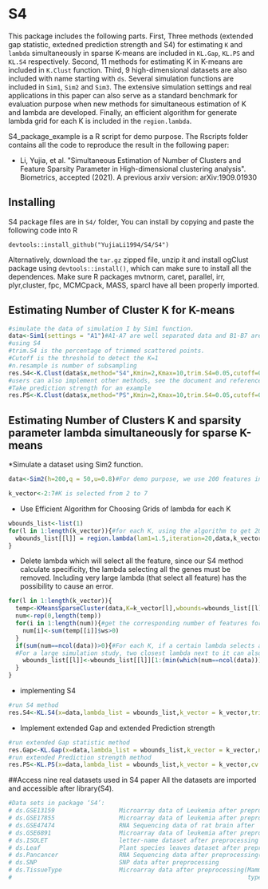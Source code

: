 # S4

This package includes the following parts. First, Three methods (extended gap statistic, extedned prediction strength and S4) for estimating `K` and `lambda` simultaneously in sparse K-means are included in `KL.Gap`, `KL.PS` and `KL.S4` respectively. Second, 11 methods for estimating K in K-means are included in `K.Clust` function. Third, 9 high-dimensional datasets are also included with name starting with `ds`. Several simulation functions are included in `Sim1`, `Sim2` and `Sim3`. The extensive simulation settings and real applications in this paper can also serve as a standard benchmark for evaluation purpose when new methods for simultaneous estimation of K and lambda are developed. Finally, an efficient algorithm for generate lambda grid for each K is included in the `region.lambda`.

S4_package_example is a R script for demo purpose. The Rscripts folder contains all the code to reproduce the result in the following paper:
* Li, Yujia, et al. "Simultaneous Estimation of Number of Clusters and Feature Sparsity Parameter in High-dimensional clustering analysis". Biometrics, accepted (2021). A previous arxiv version: arXiv:1909.01930

## Installing
S4 package files are in `S4/` folder, You can install by copying and paste the following code into R

```
devtools::install_github("YujiaLi1994/S4/S4")
```
Alternatively, download the `tar.gz` zipped file, unzip it and install ogClust package using `devtools::install()`, which can make sure to install all the dependences. Make sure R packages mvtnorm, caret, parallel, irr, plyr,cluster, fpc, MCMCpack, MASS, sparcl have all been properly imported.


## Estimating Number of Cluster K for K-means
```r
#simulate the data of simulation I by Sim1 function.
data<-Sim1(settings = "A1")#A1-A7 are well separated data and B1-B7 are not-well separated data
#using S4
#trim.S4 is the percentage of trimmed scattered points.
#Cutoff is the threshold to detect the K=1
#n.resample is number of subsampling
res.S4<-K.Clust(data$x,method="S4",Kmin=2,Kmax=10,trim.S4=0.05,cutoff=0.8,n.resample=50)
#users can also implement other methods, see the document and reference for details.
#Take prediction strength for an example
res.PS<-K.Clust(data$x,method="PS",Kmin=2,Kmax=10,trim.S4=0.05,cutoff=0.8,n.resample=50)
``` 
## Estimating Number of Clusters K and sparsity parameter lambda simultaneously for sparse K-means
*Simulate a dataset using Sim2 function.

```r
data<-Sim2(h=200,q = 50,u=0.8)#For demo purpose, we use 200 features in total for fast result. 

k_vector<-2:7#K is selected from 2 to 7
```
* Use Efficient Algorithm for Choosing Grids of lambda for each K
```r
wbounds_list<-list(1)
for(l in 1:length(k_vector)){#for each K, using the algorithm to get 20 lambda.
  wbounds_list[[l]] = region.lambda(lam1=1.5,iteration=20,data,k_vector[l])
}
```
* Delete lambda which will select all the feature, since our S4 method calculate specificity, the lambda selecting all the genes must be removed. Including very large lambda (that select all feature) has the possibility to cause an error.
```r
for(l in 1:length(k_vector)){
  temp<-KMeansSparseCluster(data,K=k_vector[l],wbounds=wbounds_list[[l]],nstart=100)
  num<-rep(0,length(temp))
  for(i in 1:length(num)){#get the corresponding number of features for each K and each lambda
    num[i]<-sum(temp[[i]]$ws>0)
  }
  if(sum(num==ncol(data))>0){#For each K, if a certain lambda selects all features, delete it. 
  #For a large simulation study, two closest lambda next to it can also be removed to be conservative.
    wbounds_list[[l]]<-wbounds_list[[l]][1:(min(which(num==ncol(data)))-3)]
  }
}
```
* implementing S4
```r
#run S4 method
res.S4<-KL.S4(x=data,lambda_list = wbounds_list,k_vector = k_vector,trim =0.05,n.resample = 50,num.cores = 1)
```

* Implement extended Gap and extended Prediction strength
```r
#run extended Gap statistic method
res.Gap<-KL.Gap(x=data,lambda_list = wbounds_list,k_vector = k_vector,n.perm = 50,num.cores = 1)
#run extended Prediction strength method
res.PS<-KL.PS(x=data,lambda_list = wbounds_list,k_vector = k_vector,cv = 2,M=20,num.cores = 1,cutoff = 0.8)
```
##Access nine real datasets used in S4 paper
All the datasets are imported and accessible after library(S4).
```r
#Data sets in package ‘S4’:
# ds.GSE13159                  Microarray data of Leukemia after preprocessing(GSE13159)
# ds.GSE17855                  Microarray data of leukemia after preprocessing(GSE17855)
# ds.GSE47474                  RNA Sequencing data of rat brain after
# ds.GSE6891                   Microarray data of leukemia after preprocessing(GSE6891)
# ds.ISOLET                    letter-name dataset after preprocessing
# ds.Leaf                      Plant species leaves dataset after preprocessing
# ds.Pancancer                 RNA Sequencing data after preprocessing(Pancancer)
# ds.SNP                       SNP data after preprocessing
# ds.TissueType                Microarray data after preprocessing(Mammalian tissue
#                                                                  types dataset:)
```
